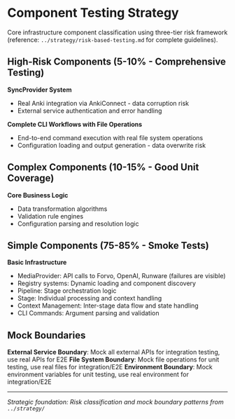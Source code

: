 # Component Testing Strategy

Core infrastructure component classification using three-tier risk framework (reference: `../strategy/risk-based-testing.md` for complete guidelines).

## High-Risk Components (5-10% - Comprehensive Testing)

**SyncProvider System**
- Real Anki integration via AnkiConnect - data corruption risk
- External service authentication and error handling

**Complete CLI Workflows with File Operations**
- End-to-end command execution with real file system operations
- Configuration loading and output generation - data overwrite risk

## Complex Components (10-15% - Good Unit Coverage)

**Core Business Logic**
- Data transformation algorithms
- Validation rule engines
- Configuration parsing and resolution logic

## Simple Components (75-85% - Smoke Tests)

**Basic Infrastructure**
- MediaProvider: API calls to Forvo, OpenAI, Runware (failures are visible)
- Registry systems: Dynamic loading and component discovery
- Pipeline: Stage orchestration logic
- Stage: Individual processing and context handling
- Context Management: Inter-stage data flow and state handling
- CLI Commands: Argument parsing and validation

## Mock Boundaries

**External Service Boundary**: Mock all external APIs for integration testing, use real APIs for E2E
**File System Boundary**: Mock file operations for unit testing, use real files for integration/E2E
**Environment Boundary**: Mock environment variables for unit testing, use real environment for integration/E2E

---
*Strategic foundation: Risk classification and mock boundary patterns from `../strategy/`*
